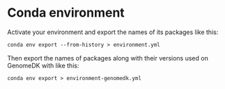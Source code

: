 
# Conda environment

Activate your environment and export the names of its packages like this:

```txt
conda env export --from-history > environment.yml
```

Then export the names of packages along with their versions used on GenomeDK with like this:

```txt
conda env export > environment-genomedk.yml
```
